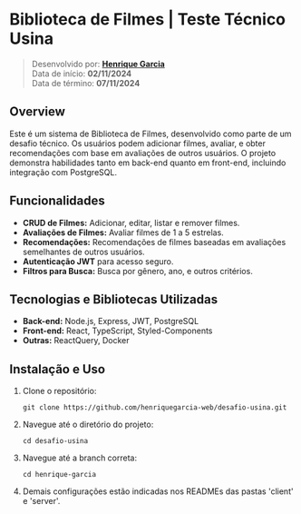 # Biblioteca de Filmes | Teste Técnico Usina

> Desenvolvido por: **[Henrique Garcia](https://www.linkedin.com/in/henrique-garcia-dev/)**  
> Data de início: **02/11/2024**  
> Data de término: **07/11/2024**

## Overview

Este é um sistema de Biblioteca de Filmes, desenvolvido como parte de um desafio técnico. Os usuários podem adicionar filmes, avaliar, e obter recomendações com base em avaliações de outros usuários. O projeto demonstra habilidades tanto em back-end quanto em front-end, incluindo integração com PostgreSQL.

## Funcionalidades

- **CRUD de Filmes:** Adicionar, editar, listar e remover filmes.
- **Avaliações de Filmes:** Avaliar filmes de 1 a 5 estrelas.
- **Recomendações:** Recomendações de filmes baseadas em avaliações semelhantes de outros usuários.
- **Autenticação JWT** para acesso seguro.
- **Filtros para Busca:** Busca por gênero, ano, e outros critérios.

## Tecnologias e Bibliotecas Utilizadas

- **Back-end:** Node.js, Express, JWT, PostgreSQL
- **Front-end:** React, TypeScript, Styled-Components
- **Outras:** ReactQuery, Docker

## Instalação e Uso

1. Clone o repositório:

   `git clone https://github.com/henriquegarcia-web/desafio-usina.git`

2. Navegue até o diretório do projeto:

   `cd desafio-usina`

3. Navegue até a branch correta:

   `cd henrique-garcia`

4. Demais configurações estão indicadas nos READMEs das pastas 'client' e 'server'.
